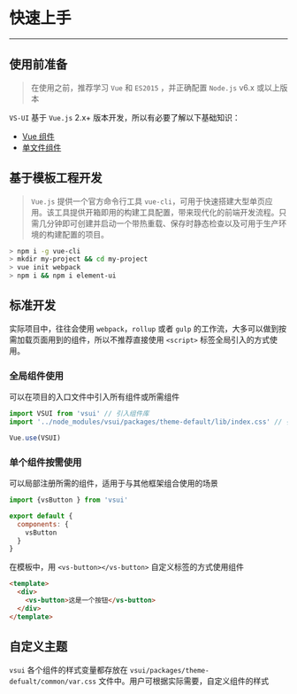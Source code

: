 
# 快速上手

----

## 使用前准备

> 在使用之前，推荐学习 `Vue` 和 `ES2015` ，并正确配置 `Node.js` v6.x 或以上版本

`VS-UI` 基于 `Vue.js` 2.x+ 版本开发，所以有必要了解以下基础知识：
- [Vue 组件](https://cn.vuejs.org/v2/guide/components.html)
- [单文件组件](https://cn.vuejs.org/v2/guide/single-file-components.html)

## 基于模板工程开发

> `Vue.js` 提供一个官方命令行工具 `vue-cli`，可用于快速搭建大型单页应用。该工具提供开箱即用的构建工具配置，带来现代化的前端开发流程。只需几分钟即可创建并启动一个带热重载、保存时静态检查以及可用于生产环境的构建配置的项目。

```bash
> npm i -g vue-cli
> mkdir my-project && cd my-project
> vue init webpack
> npm i && npm i element-ui
```

## 标准开发

实际项目中，往往会使用 `webpack`，`rollup` 或者 `gulp` 的工作流，大多可以做到按需加载页面用到的组件，所以不推荐直接使用 `<script>` 标签全局引入的方式使用。

### 全局组件使用

可以在项目的入口文件中引入所有组件或所需组件

```js
import VSUI from 'vsui' // 引入组件库
import '../node_modules/vsui/packages/theme-default/lib/index.css' // 引入样式库

Vue.use(VSUI)
```

### 单个组件按需使用

可以局部注册所需的组件，适用于与其他框架组合使用的场景

```js
import {vsButton } from 'vsui'

export default {
  components: {
    vsButton
  }
}
```

在模板中，用 `<vs-button></vs-button>` 自定义标签的方式使用组件

```html
<template>
  <div>
    <vs-button>这是一个按钮</vs-button>
  </div>
</template>
```

## 自定义主题

`vsui` 各个组件的样式变量都存放在 `vsui/packages/theme-defualt/common/var.css` 文件中。用户可根据实际需要，自定义组件的样式
